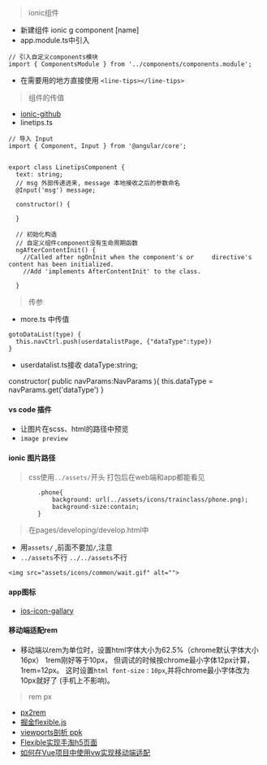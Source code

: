 > ionic组件

- 新建组件 ionic g component [name]
- app.module.ts中引入

```
// 引入自定义components模块
import { ComponentsModule } from '../components/components.module';
```
- 在需要用的地方直接使用 `<line-tips></line-tips>`

> 组件的传值

- [ionic-github](https//github.com/ionic-team/ionic)
- linetips.ts

```
// 导入 Input
import { Component, Input } from '@angular/core';


export class LinetipsComponent {
  text: string;
  // msg 外部传递进来, message 本地接收之后的参数命名
  @Input('msg') message;

  constructor() {

  }
  
  // 初始化构造
  // 自定义组件component没有生命周期函数
  ngAfterContentInit() {
    //Called after ngOnInit when the component's or     directive's content has been initialized.
    //Add 'implements AfterContentInit' to the class.
    
  }
```

> 传参

- more.ts 中传值

```
gotoDataList(type) {
  this.navCtrl.push(userdatalistPage, {"dataType":type})
}
```
- userdatalist.ts接收
dataType:string;

constructor(
  public navParams:NavParams
){
  this.dataType = navParams.get('dataType')
}

#### vs code 插件
- 让图片在scss、html的路径中预览
- `image preview`

#### ionic 图片路径
> css使用`../assets/`开头 打包后在web端和app都能看见

```
        .phone{
            background: url(../assets/icons/trainclass/phone.png);
            background-size:contain;   
        }
```

> 在pages/developing/develop.html中 

- 用`assets/` ,前面不要加`/`,注意
- `../assets`不行 `../../assets`不行
```
<img src="assets/icons/common/wait.gif" alt="">
```

#### app图标
- [ios-icon-gallary](http://www.iosicongallery.com/)

#### 移动端适配rem
- 移动端以rem为单位时，设置html字体大小为62.5%（chrome默认字体大小16px） 1rem刚好等于10px， 但调试的时候按chrome最小字体12px计算，1rem=12px。 这时设置`html font-size：10px`,并将chrome最小字体改为10px就好了 (手机上不影响)。

> rem px

- [px2rem](https://www.w3cplus.com/preprocessor/sass-px-to-rem-with-mixin-and-function.html)
- [掘金flexible.js](http://caibaojian.com/flexible-js.html)
- [viewports剖析 ppk](https://www.w3cplus.com/css/viewports.html)
- [Flexible实现手淘h5页面](https://github.com/amfe/article/issues/17?utm_source=caibaojian.com)
- [如何在Vue项目中使用vw实现移动端适配](https://www.w3cplus.com/mobile/vw-layout-in-vue.html)
